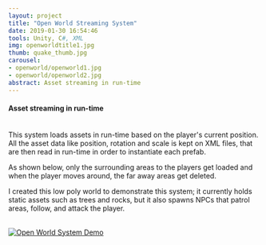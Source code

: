 ```yaml
---
layout: project
title: "Open World Streaming System"
date: 2019-01-30 16:54:46
tools: Unity, C#, XML
img: openworldtitle1.jpg
thumb: quake_thumb.jpg
carousel:
- openworld/openworld1.jpg
- openworld/openworld2.jpg
abstract: Asset streaming in run-time
---
```

#### Asset streaming in run-time
<br>
This system loads assets in run-time based on the player's current position. All the asset data like position, rotation and scale is kept on XML files, that are then read in run-time in order to instantiate each prefab.

As shown below, only the surrounding areas to the players get loaded and when the player moves around, the far away areas get deleted.

I created this low poly world to demonstrate this system; it currently holds static assets such as trees and rocks, but it also spawns NPCs that patrol areas, follow, and attack the player.

<br>[![Open World System Demo](https://i.gyazo.com/ea19ae122aaeed3cb68843e99cc508d7.gif)](https://gyazo.com/ea19ae122aaeed3cb68843e99cc508d7)
